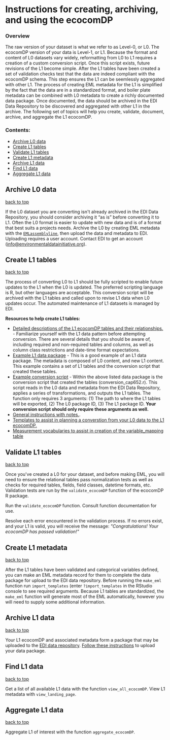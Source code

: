 # Instructions for creating, archiving, and using the ecocomDP

### Overview

The raw version of your dataset is what we refer to as Level-0, or L0. The ecocomDP version of your data is Level-1, or L1. Because the format and content of L0 datasets vary widely, reformatting from L0 to L1 requires a creation of a custom conversion script. Once this script exists, future revisions of the L1 become simple. After the L1 tables have been created a set of validation checks test that the data are indeed compliant with the ecocomDP schema. This step ensures the L1 can be seemlessly aggregated with other L1. The process of creating EML metadata for the L1 is simplified by the fact that the data are in a standardized format, and boiler plate metadata can be combined with L0 metadata to create a richly documented data package. Once documented, the data should be archived in the EDI Data Repository to be discovered and aggregated with other L1 in the archive. The following set of topics will help you create, validate, document, archive, and aggregate the L1 ecocomDP.

### Contents:

* [Archive L0 data](#archive-l0-data)
* [Create L1 tables](#create-l1-tables)
* [Validate L1 tables](#validate-l1-tables)
* [Create L1 metadata](#create-l1-metadata)
* [Archive L1 data](#archive-l1-data)
* [Find L1 data](#find-l1-data)
* [Aggregate L1 data](#aggregate-l1-data)

## Archive L0 data
[back to top](#contents)

If the L0 dataset you are converting isn't already archived in the EDI Data Repository, you should consider archiving it “as is” before converting it to L1. Often the L0 format is easier to update with new data and is of a format that best suits a projects needs. Archive the L0 by creating EML metadata with the [`EMLassemblyline`](https://github.com/EDIorg/EMLassemblyline), then upload the data and metadata to EDI. Uploading requires a user account. Contact EDI to get an account (info@environmentaldatainitiative.org).

## Create L1 tables
[back to top](#contents)

The process of converting L0 to L1 should be fully scripted to enable future updates to the L1 when the L0 is updated. The preferred scripting language is R, but other languages are acceptable. This conversion script will be archived with the L1 tables and called upon to revise L1 data when L0 updates occur. The automated maintenance of L1 datasets is managed by EDI.

__Resources to help create L1 tables:__
* [Detailed descriptions of the L1 ecocomDP tables and their relationships.](https://github.com/EDIorg/ecocomDP/tree/master/documentation/model) - Familiarize yourself with the L1 data pattern before attempting conversion. There are several details that you should be aware of, including required and non-required tables and columns, as well as column class restrictions and date-time format expectations.
* [Example L1 data package](https://portal.edirepository.org/nis/mapbrowse?packageid=edi.247.2) - This is a good example of an L1 data package. The metadata is composed of L0 content, and new L1 content. This example contains a set of L1 tables and the conversion script that created these tables.
* [Example conversion script](https://portal.edirepository.org/nis/mapbrowse?packageid=edi.247.2) - Within the above listed data package is the conversion script that created the tables (conversion_cap652.r). This script reads in the L0 data and metadata from the EDI Data Repository, applies a series of transformations, and outputs the L1 tables. The function only requires 3 arguments: (1) The path to where the L1 tables will be exported, (2) The L0 package ID, (3) The L1 package ID. __Your conversion script should only require these arguments as well.__
* [General instructions with notes.](https://github.com/EDIorg/ecocomDP/blob/master/documentation/instructions/table-creation.md).
* [Templates to assist in planning a converstion from your L0 data to the L1 ecocomDP.](https://github.com/EDIorg/ecocomDP/blob/master/documentation/instructions/template-mapping.md)
* [Measurement vocabularies to assist in creation of the variable_mapping table](https://github.com/EDIorg/ecocomDP/blob/master/documentation/instructions/measurement_vocabularies.md)

## Validate L1 tables
[back to top](#contents)

Once you've created a L0 for your dataset, and before making EML, you will need to ensure the relational tables pass normalization tests as well as checks for required tables, fields, field classes, datetime formats, etc. Validation tests are run by the `validate_ecocomDP` function of the ecocomDP R package.

Run the `validate_ecocomDP` function. Consult function documentation for use.

Resolve each error encountered in the validation process. If no errors exist, and your L1 is valid, you will receive the message: *"Congratulations! Your ecocomDP has passed validation!"*

## Create L1 metadata
[back to top](#contents)

After the L1 tables have been validated and categorical variables defined, you can make an EML metadata record for them to complete the data package for upload to the EDI data repository. Before running the `make_eml` function run `import_templates` (enter `?import_templates` in the RStudio console to see required arguments.  Because L1 tables are standardized, the `make_eml` function will generate most of the EML automatically, however you will need to supply some additional information.

## Archive L1 data
[back to top](#contents)

Your L1 ecocomDP and associated metadata form a package that may be uploaded to the [EDI data repository](https://portal.edirepository.org/nis/home.jsp). [Follow these instructions](https://environmentaldatainitiative.org/resources/assemble-data-and-metadata/step-4-submit-your-data-package/) to upload your data package.

## Find L1 data
[back to top](#contents)

Get a list of all available L1 data with the function `view_all_ecocomDP`. View L1 metadata with `view_landing_page`.

## Aggregate L1 data
[back to top](#contents)

Aggregate L1 of interest with the function `aggregate_ecocomDP`.
